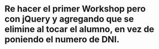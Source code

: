 # Re hacer el primer Workshop pero con jQuery y agregando que se elimine al tocar el alumno, en vez de poniendo el numero de DNI.